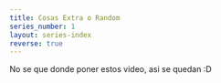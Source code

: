 ```yaml
---
title: Cosas Extra o Random
series_number: 1
layout: series-index
reverse: true
---
```


No se que donde poner estos video, asi se quedan :D
